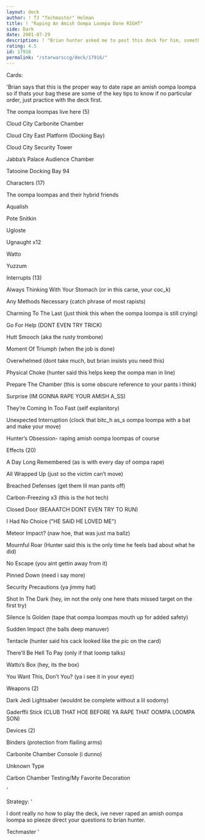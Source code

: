```yaml
---
layout: deck
author: ! TJ "Techmaster" Holman
title: ! "Raping An Amish Oompa Loompa Done RIGHT"
side: Dark
date: 2001-07-29
description: ! "Brian hunter asked me to post this deck for him, something about his obsession with the amish and oompa loompas or sumthin i dunno."
rating: 4.5
id: 17916
permalink: "/starwarsccg/deck/17916/"
---
```

Cards: 

'Brian says that this is the proper way to date rape an amish oompa loompa so if thats your bag these are some of the key tips to know if no particular order, just practice with the deck first.


The oompa loompas live here (5)


Cloud City Carbonite Chamber 

Cloud City East Platform (Docking Bay) 

Cloud City Security Tower 

Jabba’s Palace Audience Chamber 

Tatooine Docking Bay 94 


Characters (17)


The oompa loompas and their hybrid friends


Aqualish 

Pote Snitkin 

Ugloste 

Ugnaught  x12

Watto 

Yuzzum 


Interrupts (13)


Always Thinking With Your Stomach (or in this carse, your coc_k)


Any Methods Necessary (catch phrase of most rapists)


Charming To The Last (just think this when the oompa loompa is still crying)


Go For Help (DONT EVEN TRY TRICK)


Hutt Smooch (aka the rusty trombone)


Moment Of Triumph (when the job is done)


Overwhelmed (dont take much, but brian insists you need this)


Physical Choke (hunter said this helps keep the oompa man in line)


Prepare The Chamber (this is some obscure reference to your pants i think)


Surprise (IM GONNA RAPE YOUR AMISH A_SS)


They’re Coming In Too Fast (self explanitory)


Unexpected Interruption (clock that bitc_h as_s oompa loompa with a bat and make your move)


Hunter’s Obsession- raping amish oompa loompas of course 


Effects (20)

A Day Long Remembered (as is with every day of oompa rape)


All Wrapped Up (just so the victim can’t move)


Breached Defenses (get them lil man pants off)


Carbon-Freezing  x3 (this is the hot tech)


Closed Door (BEAAATCH DONT EVEN TRY TO RUN)


I Had No Choice ("HE SAID HE LOVED ME")


Meteor Impact? (naw hoe, that was just ma ballz)


Mournful Roar (Hunter said this is the only time he feels bad about what he did)


No Escape (you aint gettin away from it)


Pinned Down (need i say more)


Security Precautions (ya jimmy hat)


Shot In The Dark (hey, im not the only one here thats missed target on the first try)


Silence Is Golden (tape that oompa loompas mouth up for added safety)


Sudden Impact (the balls deep manuver)


Tentacle (hunter said his cack looked like the pic on the card)


There’ll Be Hell To Pay (only if that loomp talks)


Watto’s Box (hey, its the box)


You Want This, Don’t You? (ya i see it in your eyez)


Weapons (2)

Dark Jedi Lightsaber (wouldnt be complete without a lil sodomy)


Gaderffii Stick (CLUB THAT HOE BEFORE YA RAPE THAT OOMPA LOOMPA SON)


Devices (2)

Binders (protection from flailing arms)


Carbonite Chamber Console (i dunno)


Unknown Type

Carbon Chamber Testing/My Favorite Decoration 

'

Strategy: '

I dont really no how to play the deck, ive never raped an amish oompa loompa so pleeze direct your questions to brian hunter.


Techmaster '
